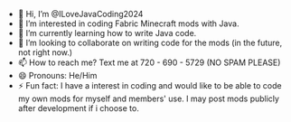 - 👋 Hi, I’m @ILoveJavaCoding2024
- 👀 I’m interested in coding Fabric Minecraft mods with Java.
- 🌱 I’m currently learning how to write Java code.
- 💞️ I’m looking to collaborate on writing code for the mods (in the future, not right now.)
- 📫 How to reach me? Text me at 720 - 690 - 5729 (NO SPAM PLEASE)
- 😄 Pronouns: He/Him
- ⚡ Fun fact: I have a interest in coding and would like to be able to code my own mods for myself and members' use. I may post mods publicly after development if i choose to.

<!---
ILoveJavaCoding2024/ILoveJavaCoding2024 is a ✨ special ✨ repository because its `README.md` (this file) appears on your GitHub profile.
You can click the Preview link to take a look at your changes.
--->
